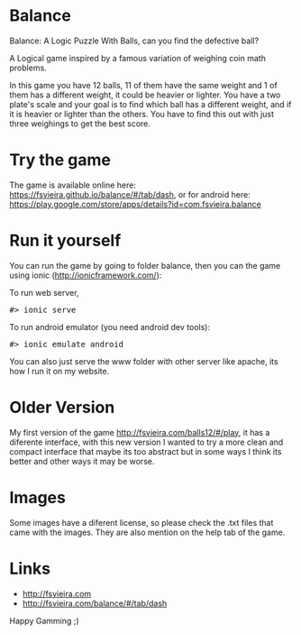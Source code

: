 Balance
=======

Balance: A Logic Puzzle With Balls, can you find the defective ball?


A Logical game inspired by a famous variation of weighing coin math problems.

In this game you have 12 balls, 11 of them have the same weight and 1 of them has a different weight, 
it could be heavier or lighter. You have a two plate's scale and your goal is to find which ball has a different weight, 
and if it is heavier or lighter than the others. You have to find this out with just three weighings to get the best score.


Try the game
=======

The game is available online here: https://fsvieira.github.io/balance/#/tab/dash, or for android here: https://play.google.com/store/apps/details?id=com.fsvieira.balance


Run it yourself
=======

You can run the game by going to folder balance, then you can the game using ionic (http://ionicframework.com/):

To run web server,
<pre>
#> ionic serve
</pre>

To run android emulator (you need android dev tools):
<pre>
#> ionic emulate android
</pre>

You can also just serve the www folder with other server like apache, its how I run it on my website.


Older Version
=======
My first version of the game http://fsvieira.com/balls12/#/play, it has a diferente interface, with this new version 
I wanted to try a more clean and compact interface that maybe its too abstract but in some ways I think its better and
other ways it may be worse.


Images
=======
Some images have a diferent license, so please check the .txt files that came with the images.
They are also mention on the help tab of the game.


Links
=======
* http://fsvieira.com
* http://fsvieira.com/balance/#/tab/dash


Happy Gamming ;) 
